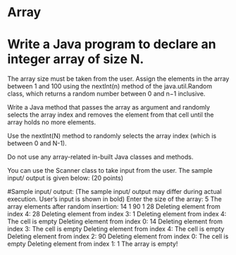 # Array
# Write a Java program to declare an integer array of size N. 

The array size must be taken from the user. Assign the elements in the array between 1 and 100 using the nextInt(n) method of the java.util.Random class, which returns a random number between 0 and n−1 inclusive. 

Write a Java method that passes the array as argument and randomly selects the array index and removes the element from that cell until the array holds no more elements. 

Use the nextInt(N) method to randomly selects the array index (which is between 0 and N-1). 

Do not use any array-related in-built Java classes and methods. 

You can use the Scanner class to take input from the user. The sample input/ output is given below: (20 points)

#Sample input/ output:
(The sample input/ output may differ during actual execution. User’s input is shown in bold)
Enter the size of the array: 5
The array elements after random insertion: 14 1 90 1 28
Deleting element from index 4: 28
Deleting element from index 3: 1
Deleting element from index 4: The cell is empty
Deleting element from index 0: 14
Deleting element from index 3: The cell is empty
Deleting element from index 4: The cell is empty
Deleting element from index 2: 90
Deleting element from index 0: The cell is empty
Deleting element from index 1: 1
The array is empty!


